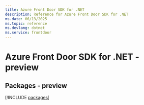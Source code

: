 ```yaml
---
title: Azure Front Door SDK for .NET
description: Reference for Azure Front Door SDK for .NET
ms.date: 06/13/2025
ms.topic: reference
ms.devlang: dotnet
ms.service: frontdoor
---
```

# Azure Front Door SDK for .NET - preview
## Packages - preview
[!INCLUDE [packages](front-door-index.md)]